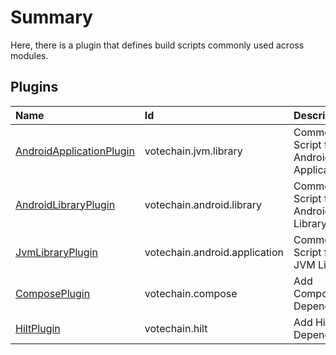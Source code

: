 # Summary

Here, there is a plugin that defines build scripts commonly used across modules.

## Plugins

| Name                                                                                                                                  | Id                            | Description                            |
|:--------------------------------------------------------------------------------------------------------------------------------------|:------------------------------|:---------------------------------------|
| [AndroidApplicationPlugin](./convention/src/main/java/dylan/kwon/votechain/build_logic/convention/plugin/AndroidApplicationPlugin.kt) | votechain.jvm.library         | Common Script for Android Applications |
| [AndroidLibraryPlugin](./convention/src/main/java/dylan/kwon/votechain/build_logic/convention/plugin/AndroidLibraryPlugin.kt)         | votechain.android.library     | Common Script for Android Library      |
| [JvmLibraryPlugin](./convention/src/main/java/dylan/kwon/votechain/build_logic/convention/plugin/JvmLibraryPlugin.kt)                 | votechain.android.application | Common Script for JVM Library          |
| [ComposePlugin](./convention/src/main/java/dylan/kwon/votechain/build_logic/convention/plugin/ComposePlugin.kt)                       | votechain.compose             | Add Compose Dependency                 |
| [HiltPlugin](./convention/src/main/java/dylan/kwon/votechain/build_logic/convention/plugin/HiltPlugin.kt)                             | votechain.hilt                | Add Hilt Dependency                    |


